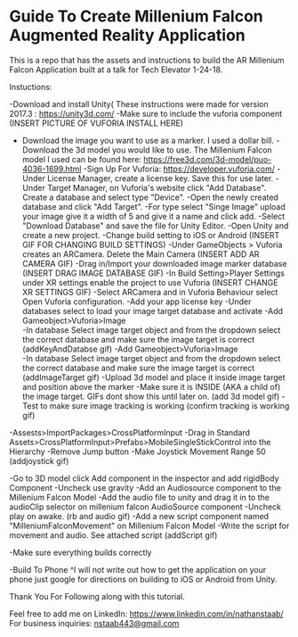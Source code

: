 # Guide To Create Millenium Falcon Augmented Reality Application

This is a repo that has the assets and instructions to build the AR Millenium Falcon Application built at a talk for Tech Elevator 1-24-18.

Instuctions:

-Download and install Unity( These instructions were made for version 2017.3 : https://unity3d.com/
-Make sure to include the vuforia component
(INSERT PICTURE OF VUFORIA INSTALL HERE)
- Download the image you want to use as a marker. I used a dollar bill.
-Download the 3d model you would like to use. The Millenium Falcon model I used can be found here: https://free3d.com/3d-model/puo-4036-1699.html
-Sign Up For Vuforia: https://developer.vuforia.com/
-Under License Manager, create a license key. Save this for use later.
-Under Target Manager, on Vuforia's website click "Add Database". Create a database and select type "Device".
-Open the newly created database and click "Add Target".
-For type select "Singe Image" upload your image give it a width of 5 and give it a name and click add.
-Select "Download Database" and save the file for Unity Editor.
-Open Unity and create a new project.
-Change build setting to iOS or Android
(INSERT GIF FOR CHANGING BUILD SETTINGS)
-Under GameObjects > Vuforia creates an ARCamera. Delete the Main Camera
(INSERT ADD AR CAMERA GIF)
-Drag in/Import your downloaded image marker database
(INSERT DRAG IMAGE DATABASE GIF)
-In Build Setting>Player Settings under XR settings enable the project to use Vuforia
(INSERT CHANGE XR SETTINGS GIF)
-Select ARCamera and in Vuforia Behaviour select Open Vuforia configuration.
-Add your app license key
-Under databases select to load your image target database and activate
-Add Gameobject>Vuforia>Image	
-In database Select image target object and from the dropdown select the correct database and make sure the image target is correct
(addKeyAndDatabse gif)
-Add Gameobject>Vuforia>Image	
-In database Select image target object and from the dropdown select the correct database and make sure the image target is correct
(addImageTarget gif)
-Upload 3d model and place it inside image target and position above the marker
-Make sure it is INSIDE (AKA a child of) the image target. GIFs dont show this until later on.
(add 3d model gif)
-Test to make sure image tracking is working
(confirm tracking is working gif)

-Assests>ImportPackages>CrossPlatformInput
-Drag in Standard Assets>CrossPlatformInput>Prefabs>MobileSingleStickControl into the Hierarchy
-Remove Jump button
-Make Joystick Movement Range 50
(addjoystick gif)

-Go to 3D model  click Add component in the inspector and add rigidBody Component
-Uncheck use gravity
-Add an Audiosource component to the Millenium Falcon Model
-Add the audio file to unity and drag it in to the audioClip selector on millenium falcon AudioSource component
-Uncheck play on awake.
(rb and audio gif)
-Add a new script component named "MilleniumFalconMovement" on Millenium Falcon Model
-Write the script for movement and audio. See attached script
(addScript gif)

-Make sure everything builds correctly



-Build To Phone
^I will not write out how to get the application on your phone just google for directions on building to iOS or Android from Unity.


Thank You For Following along with this tutorial. 

Feel free to add me on LinkedIn: https://www.linkedin.com/in/nathanstaab/
For business inquiries: nstaab443@gmail.com



